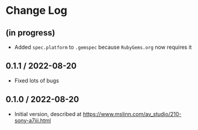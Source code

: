 # Change Log

## (in progress)

* Added `spec.platform` to `.gemspec` because `RubyGems.org` now requires it


## 0.1.1 / 2022-08-20

* Fixed lots of bugs


## 0.1.0 / 2022-08-20

* Initial version, described at https://www.mslinn.com/av_studio/210-sony-a7iii.html
